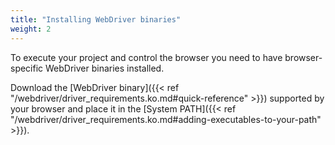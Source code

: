 ```yaml
---
title: "Installing WebDriver binaries"
weight: 2
---
```


To execute your project and control the browser you need to have
browser-specific WebDriver binaries installed.

Download the [WebDriver binary]({{< ref "/webdriver/driver_requirements.ko.md#quick-reference" >}})
supported by your browser and place it in the 
[System PATH]({{< ref "/webdriver/driver_requirements.ko.md#adding-executables-to-your-path" >}}).

